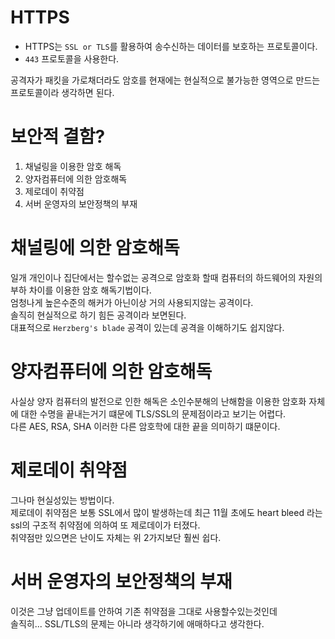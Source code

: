 # HTTPS
* HTTPS는 `SSL or TLS`를 활용하여 송수신하는 데이터를 보호하는 프로토콜이다.  
* `443` 프로토콜을 사용한다.

공격자가 패킷을 가로채더라도 암호를 현재에는 현실적으로 불가능한 영역으로 만드는 프로토콜이라 생각하면 된다.  


# 보안적 결함?
1. 채널링을 이용한 암호 해독
2. 양자컴퓨터에 의한 암호해독
3. 제로데이 취약점
4. 서버 운영자의 보안정책의 부재

# 채널링에 의한 암호해독
일개 개인이나 집단에서는 할수없는 공격으로 암호화 할때 컴퓨터의 하드웨어의 자원의 부하 차이를 이용한 암호 해독기법이다.  
엄청나게 높은수준의 해커가 아닌이상 거의 사용되지않는 공격이다.  
솔직히 현실적으로 하기 힘든 공격이라 보면된다.  
대표적으로 `Herzberg's blade` 공격이 있는데 공격을 이해하기도 쉽지않다.  

# 양자컴퓨터에 의한 암호해독
사실상 양자 컴퓨터의 발전으로 인한 해독은 소인수분해의 난해함을 이용한 암호화 자체에 대한 수명을 끝내는거기 떄문에 TLS/SSL의 문제점이라고 보기는 어렵다.  
다른 AES, RSA, SHA 이러한 다른 암호학에 대한 끝을 의미하기 떄문이다.

# 제로데이 취약점
그나마 현실성있는 방법이다.  
제로데이 취약점은 보통 SSL에서 많이 발생하는데 최근 11월 초에도 heart bleed 라는 ssl의 구조적 취약점에 의하여 또 제로데이가 터졌다.  
취약점만 있으면은 난이도 자체는 위 2가지보단 훨씬 쉽다.  

# 서버 운영자의 보안정책의 부재
이것은 그냥 업데이트를 안하여 기존 취약점을 그대로 사용할수있는것인데  
솔직히... SSL/TLS의 문제는 아니라 생각하기에 애매하다고 생각한다.  